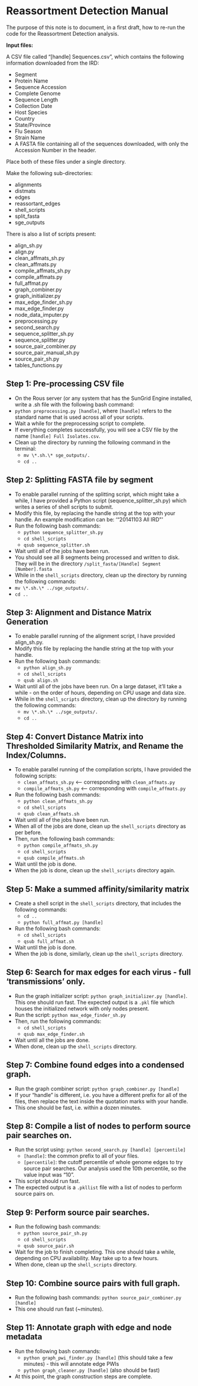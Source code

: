 # Reassortment Detection Manual

The purpose of this note is to document, in a first draft, how to re-run the code for the Reassortment Detection analysis.

**Input files:**

A CSV file called “[handle] Sequences.csv”, which contains the following information downloaded from the IRD:

- Segment
- Protein Name
- Sequence Accession
- Complete Genome
- Sequence Length
- Collection Date
- Host Species
- Country
- State/Province
- Flu Season
- Strain Name
- A FASTA file containing all of the sequences downloaded, with only the Accession Number in the header.

Place both of these files under a single directory. 

Make the following sub-directories:

- alignments
- distmats
- edges
- reassortant_edges
- shell_scripts
- split_fasta
- sge_outputs

There is also a list of scripts present:

- align_sh.py
- align.py
- clean_affmats_sh.py
- clean_affmats.py
- compile_affmats_sh.py
- compile_affmats.py
- full_affmat.py
- graph_combiner.py
- graph_initializer.py
- max_edge_finder_sh.py
- max_edge_finder.py
- node_data_imputer.py
- preprocessing.py
- second_search.py
- sequence_splitter_sh.py
- sequence_splitter.py
- source_pair_combiner.py
- source_pair_manual_sh.py
- source_pair_sh.py
- tables_functions.py


## Step 1: Pre-processing CSV file

- On the Rous server (or any system that has the SunGrid Engine installed, write a .sh file with the following bash command:
- `python preprocessing.py [handle]`, where `[handle]` refers to the standard name that is used across all of your scripts. 
- Wait a while for the preprocessing script to complete.
- If everything completes successfully, you will see a CSV file by the name `[handle] Full Isolates.csv`. 
- Clean up the directory by running the following command in the terminal:
    - `mv \*.sh.\* sge_outputs/.`
    - `cd ..`

## Step 2: Splitting FASTA file by segment

- To enable parallel running of the splitting script, which might take a while, I have provided a Python script (sequence_splitter_sh.py) which writes a series of shell scripts to submit.
- Modify this file, by replacing the handle string at the top with your handle. An example modification can be: ‘“20141103 All IRD"'
- Run the following bash commands:
    - `python sequence_splitter_sh.py`
    - `cd shell_scripts`
    - `qsub sequence_splitter.sh`
- Wait until all of the jobs have been run.
- You should see all 8 segments being processed and written to disk. They will be in the directory `/split_fasta/[Handle] Segment [Number].fasta`
- While in the `shell_scripts` directory, clean up the directory by running the following commands:
- `mv \*.sh.\* ../sge_outputs/.` 
- `cd ..`

## Step 3: Alignment and Distance Matrix Generation

- To enable parallel running of the alignment script, I have provided align_sh.py. 
- Modify this file by replacing the handle string at the top with your handle.
- Run the following bash commands:
    - `python align_sh.py`
    - `cd shell_scripts`
    - `qsub align.sh`
- Wait until all of the jobs have been run. On a large dataset, it’ll take a while - on the order of hours, depending on CPU usage and data size. 
- While in the `shell_scripts` directory, clean up the directory by running the following commands:
    - `mv \*.sh.\* ../sge_outputs/.`
    - `cd ..`

## Step 4: Convert Distance Matrix into Thresholded Similarity Matrix, and Rename the Index/Columns.

- To enable parallel running of the compilation scripts, I have provided the following scripts:
    - `clean_affmats_sh.py` <— corresponding with `clean_affmats.py`
    - `compile_affmats_sh.py` <— corresponding with `compile_affmats.py`
- Run the following bash commands:
    - `python clean_affmats_sh.py`
    - `cd shell_scripts`
    - `qsub clean_affmats.sh`
- Wait until all of the jobs have been run.
- When all of the jobs are done, clean up the `shell_scripts` directory as per before.
- Then, run the following bash commands:
    - `python compile_affmats_sh.py`
    - `cd shell_scripts`
    - `qsub compile_affmats.sh`
- Wait until the job is done.
- When the job is done, clean up the `shell_scripts` directory again.

## Step 5: Make a summed affinity/similarity matrix 

- Create a shell script in the `shell_scripts` directory, that includes the following commands:
    - `cd ..`
    - `python full_affmat.py [handle]`
- Run the following bash commands:
    - `cd shell_scripts`
    - `qsub full_affmat.sh`
- Wait until the job is done.
- When the job is done, similarly, clean up the `shell_scripts` directory.

## Step 6: Search for max edges for each virus - full ‘transmissions’ only.

- Run the graph initializer script: `python graph_initializer.py [handle]`. This one should run fast. The expected output is a `.pkl` file which houses the initialized network with only nodes present.
- Run the script: `python max_edge_finder_sh.py`
- Then, run the following commands:
    - `cd shell_scripts`
    - `qsub max_edge_finder.sh`
- Wait until all the jobs are done.
- When done, clean up the `shell_scripts` directory.

## Step 7: Combine found edges into a condensed graph.

- Run the graph combiner script: `python graph_combiner.py [handle]`
- If your “handle” is different, i.e. you have a different prefix for all of the files, then replace the text inside the quotation marks with your handle.
- This one should be fast, i.e. within a dozen minutes.

## Step 8: Compile a list of nodes to perform source pair searches on.

- Run the script using: `python second_search.py [handle] [percentile]` 
    - `[handle]`: the common prefix to all of your files.
    - `[percentile]`: the cutoff percentile of whole genome edges to try source pair searches. Our analysis used the 10th percentile, so the value input was “10”.
- This script should run fast.
- The expected output is a `.pkllist` file with a list of nodes to perform source pairs on.

## Step 9: Perform source pair searches.

- Run the following bash commands:
    - `python source_pair_sh.py`
    - `cd shell_scripts`
    - `qsub source_pair.sh`
- Wait for the job to finish completing. This one should take a while, depending on CPU availability. May take up to a few hours.
- When done, clean up the `shell_scripts` directory.

## Step 10: Combine source pairs with full graph.

- Run the following bash commands: `python source_pair_combiner.py [handle]`
- This one should run fast (~minutes).

## Step 11: Annotate graph with edge and node metadata

- Run the following bash commands:
    - `python graph_pwi_finder.py [handle]` (this should take a few minutes) - this will annotate edge PWIs
    - `python graph_cleaner.py [handle]` (also should be fast)
- At this point, the graph construction steps are complete. 